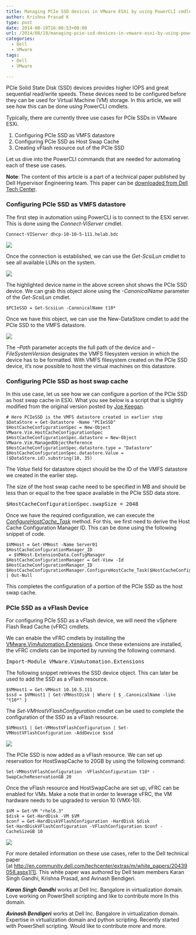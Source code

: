 ```yaml
---
title: Managing PCIe SSD devices in VMware ESXi by using PowerCLI cmdlets
author: Krishna Prasad K
type: post
date: 2014-08-19T16:00:53+00:00
url: /2014/08/19/managing-pcie-ssd-devices-in-vmware-esxi-by-using-powercli-cmdlets/
categories:
  - Dell
  - VMware
tags:
  - Dell
  - VMware

---
```

PCIe Solid State Disk (SSD) devices provides higher IOPS and great sequential read/write speeds. These devices need to be configured before they can be used for Virtual Machine (VM) storage. In this article, we will see how this can be done using PowerCLI cmdlets.

Typically, there are currently three use cases for PCIe SSDs in VMware ESXi.

  1. Configuring PCIe SSD as VMFS datastore
  2. Configuring PCIe SSD as Host Swap Cache
  3. Creating vFlash resource out of the PCIe SSD

Let us dive into the PowerCLI commands that are needed for automating each of these use cases.

**Note**: The content of this article is a part of a technical paper published by Dell Hypervisor Engineering team. This paper can be [downloaded from Dell Tech Center][1].

### Configuring PCIe SSD as VMFS datastore

The first step in automation using PowerCLI is to connect to the ESXi server. This is done using the _Connect-ViServer_ cmdlet.

```
Connect-VIServer dhcp-10-10-5-111.helab.bdc
```

![](/images/Connect-VIServer.png)

Once the connection is established, we can use the _Get-ScsiLun_ cmdlet to see all available LUNs on the system.

![](/images/Get-ScsiLun.png)

The highlighted device name in the above screen shot shows the PCIe SSD device. We can grab this object alone using the _-CanonicalName_ parameter of the _Get-ScsiLun_ cmdlet.

```
$PCIeSSD = Get-ScsiLun -CanonicalName t10*
```


Once we have this object, we can use the New-DataStore cmdlet to add the PCIe SSD to the VMFS datastore.

![](/images/New-DataStore.png)

The _–Path_ parameter accepts the full path of the device and _–FileSystemVersion_ designates the VMFS filesystem version in which the device has to be formatted. With VMFS filesystem created on the PCIe SSD device, it’s now possible to host the virtual machines on this datastore.

### Configuring PCIe SSD as host swap cache

In this use case, let us see how we can configure a portion of the PCIe SSD as host swap cache in ESXi. What you see below is a script that is slightly modified from the original version posted by [Joe Keegan][2].

```
# Here PCIeSSD is the VMFS datastore created in earlier step
$DataStore = Get-Datastore -Name "PCIeSSD"
$HostCacheConfigurationSpec = New-Object VMware.Vim.HostCacheConfigurationSpec
$HostCacheConfigurationSpec.datastore = New-Object VMware.Vim.ManagedObjectReference
$HostCacheConfigurationSpec.datastore.type = "Datastore"
$HostCacheConfigurationSpec.datastore.Value = ($DataStore.id).substring(10, 35)
```


The _Value_ field for datastore object should be the ID of the VMFS datastore we created in the earlier step.

The size of the host swap cache need to be specified in MB and should be less than or equal to the free space available in the PCIe SSD data store.

<pre class="brush: powershell; title: ; notranslate" title="">$HostCacheConfigurationSpec.swapSize = 2048
</pre>

Once we have the required configuration, we can execute the [_ConfigureHostCache_Task_][3] method. For this, we first need to derive the Host Cache Configuration Manager ID. This can be done using the following snippet of code.

```
$VMHost = Get-VMHost -Name Server01
$HostCacheConfigurationManager_ID  = $VMHost.ExtensionData.ConfigManager
$HostCacheConfigurationManager = Get-View -Id $HostCacheConfigurationManager_ID
$HostCacheConfigurationManager.ConfigureHostCache_Task($HostCacheConfigurationSpec) | Out-Null
```


This completes the configuration of a portion of the PCIe SSD as the host swap cache.

### PCIe SSD as a vFlash Device

For configuring PCIe SSD as a vFlash device, we will need the vSphere Flash Read Cache (vFRC) cmdlets.

We can enable the vFRC cmdlets by installing the [VMware.VimAutomation.Extensions][4]. Once these extensions are installed, the vFRC cmdlets can be imported by running the following command.

<pre class="brush: powershell; title: ; notranslate" title="">Import-Module VMware.VimAutomation.Extensions
</pre>

The following snippet retrieves the SSD device object. This can later be used to add the SSD as a vFlash resource.

```
$VMHost1 = Get-VMHost 10.10.5.111
$ssd = $VMHost1 | Get-VMHostDisk | Where { $_.CanonicalName -like "t10*" }
```

The _Set-VMHostVFlashConfiguration_ cmdlet can be used to complete the configuration of the SSD as a vFlash resource.

```
$VMHost1 | Get-VMHostVFlashConfiguration | Set-VMHostVFlashConfiguration -AddDevice $ssd
```

![](/images/Set-VFlash.png)

The PCIe SSD is now added as a vFlash resource. We can set up reservation for HostSwapCache to 20GB by using the following command:

```
Set-VMHostVFlashConfiguration -VFlashConfiguration t10* -SwapCacheReservationGB 20
```


Once the vFlash resource and HostSwapCache are set up, vFRC can be enabled for VMs. Make a note that in order to leverage vFRC, the VM hardware needs to be upgraded to version 10 (VMX-10).

```
$VM = Get-VM "rhel6.3"
$disk = Get-HardDisk -VM $VM
$conf = Get-HardDiskVFlashConfiguration -HardDisk $disk
Set-HardDiskVFlashConfiguration -VFlashConfiguration $conf -CacheSizeGB 10
```

![](/images/SetvFRC.png)

For more detailed information on these use cases, refer to the Dell technical paper [at http://en.community.dell.com/techcenter/extras/m/white_papers/20439058.aspx][1]. This white paper was authored by Dell team members Karan Singh Gandhi, Krishna Prasad, and Avinash Bendigeri.

**_Karan Singh Gandhi_** works at Dell Inc. Bangalore in virtualization domain. Love working on PowerShell scripting and like to contribute more In this domain.

_**Avinash Bendigeri**_ works at Dell Inc. Bangalore in virtualization domain. Expertise in virtualization domain and python scripting. Recently started with PowerShell scripting. Would like to contribute more and more.

[1]: http://en.community.dell.com/techcenter/extras/m/white_papers/20439058.aspx
[2]: http://infrastructureadventures.com/tag/esxi/
[3]: http://pubs.vmware.com/vsphere-55/index.jsp#com.vmware.wssdk.apiref.doc/vim.host.CacheConfigurationManager.html
[4]: http://labs.vmware.com/flings/powercli-extensions